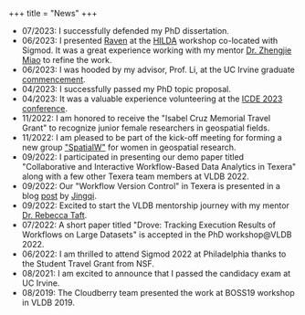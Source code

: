+++
title = "News"
+++

<div class="news" markdown=1>

- 07/2023: I successfully defended my PhD dissertation.
- 06/2023: I presented [Raven](https://dl.acm.org/doi/10.1145/3597465.3605219) at the [HILDA](https://hilda.io/2023/) workshop co-located with Sigmod. It was a great experience working with my mentor [Dr. Zhengjie Miao](https://megagon.ai/zhengjie-miao/) to refine the work.
- 06/2023: I was hooded by my advisor, Prof. Li, at the UC Irvine graduate [commencement](https://www.youtube.com/watch?v=GMxD1ZJmA88).
- 04/2023: I successfully passed my PhD topic proposal.
- 04/2023: It was a valuable experience volunteering at the [ICDE 2023 conference](https://icde2023.ics.uci.edu/volunteers/).
- 11/2022: I am honored to receive the "Isabel Cruz Memorial Travel Grant" to recognize junior female researchers in geospatial fields.
- 11/2022: I am pleased to be part of the kick-off meeting for forming a new group ["SpatialW"](https://spatialwomen.github.io/) for women in geospatial research.
- 09/2022: I participated in presenting our demo paper titled "Collaborative and Interactive Workflow-Based Data Analytics in Texera" along with a few other Texera team members at VLDB 2022.
- 09/2022: Our "Workflow Version Control" in Texera is presented in a blog [post](https://texera.github.io/blog/showing-changes-between-two-workflow-versions/) by [Jingqi](https://www.linkedin.com/in/jingqi-yao-4bb400196).
- 09/2022: Excited to start the VLDB mentorship journey with my mentor [Dr. Rebecca Taft](https://rytaft.github.io/).
- 07/2022: A short paper titled "Drove: Tracking Execution Results of Workflows on Large Datasets" is accepted in the PhD workshop@VLDB 2022.
- 06/2022: I am thrilled to attend Sigmod 2022 at Philadelphia thanks to the Student Travel Grant from NSF.
- 08/2021: I am excited to announce that I passed the candidacy exam at UC Irvine.
- 08/2019: The Cloudberry team presented the work at BOSS19 workshop in VLDB 2019.
</div>